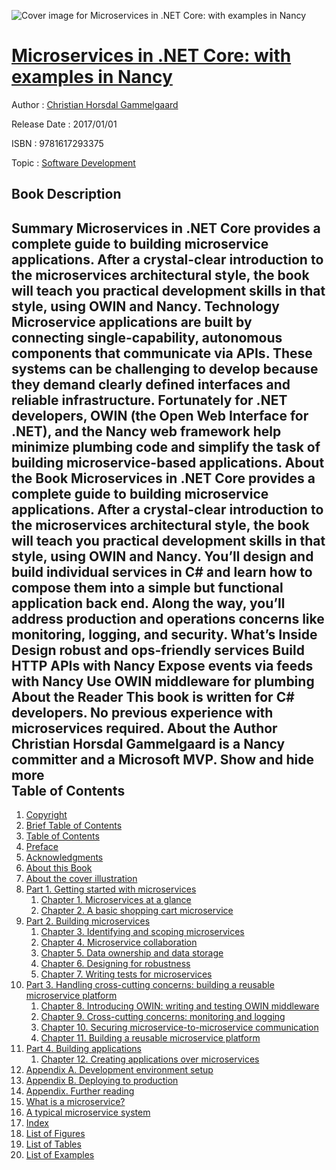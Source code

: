 ![Cover image for Microservices in .NET Core: with examples in Nancy](https://imgdetail.ebookreading.net/cover/cover/system_admin/EB9781617293375.jpg)

[Microservices in .NET Core: with examples in Nancy](https://ebookreading.net/view/book/Microservices+in+.NET+Core%3A+with+examples+in+Nancy-EB9781617293375_1.html "Microservices in .NET Core: with examples in Nancy")
====================================================================================================================

Author : [Christian Horsdal Gammelgaard](https://ebookreading.net/search/author/Christian+Horsdal+Gammelgaard)

Release Date : 2017/01/01

ISBN : 9781617293375

Topic : [Software Development](https://ebookreading.net/search/category/software-development)

Book Description
-----------------

 Summary
Microservices in .NET Core provides a complete guide to building microservice applications. After a crystal-clear introduction to the microservices architectural style, the book will teach you practical development skills in that style, using OWIN and Nancy.
Technology
Microservice applications are built by connecting single-capability, autonomous components that communicate via APIs. These systems can be challenging to develop because they demand clearly defined interfaces and reliable infrastructure. Fortunately for .NET developers, OWIN (the Open Web Interface for .NET), and the Nancy web framework help minimize plumbing code and simplify the task of building microservice-based applications.
About the Book
Microservices in .NET Core provides a complete guide to building microservice applications. After a crystal-clear introduction to the microservices architectural style, the book will teach you practical development skills in that style, using OWIN and Nancy. You’ll design and build individual services in C# and learn how to compose them into a simple but functional application back end. Along the way, you’ll address production and operations concerns like monitoring, logging, and security.
What’s Inside
Design robust and ops-friendly services
Build HTTP APIs with Nancy
Expose events via feeds with Nancy
Use OWIN middleware for plumbing
About the Reader
This book is written for C# developers. No previous experience with microservices required.
About the Author
Christian Horsdal Gammelgaard is a Nancy committer and a Microsoft MVP.
        Show and hide more                
Table of Contents
-----------------

1. [Copyright](https://ebookreading.net/view/book/Microservices+in+.NET+Core%3A+with+examples+in+Nancy-EB9781617293375_3.html)
1. [Brief Table of Contents](https://ebookreading.net/view/book/Microservices+in+.NET+Core%3A+with+examples+in+Nancy-EB9781617293375_4.html)
1. [Table of Contents](https://ebookreading.net/view/book/Microservices+in+.NET+Core%3A+with+examples+in+Nancy-EB9781617293375_5.html)
1. [Preface](https://ebookreading.net/view/book/Microservices+in+.NET+Core%3A+with+examples+in+Nancy-EB9781617293375_6.html)
1. [Acknowledgments](https://ebookreading.net/view/book/Microservices+in+.NET+Core%3A+with+examples+in+Nancy-EB9781617293375_7.html)
1. [About this Book](https://ebookreading.net/view/book/Microservices+in+.NET+Core%3A+with+examples+in+Nancy-EB9781617293375_8.html)
1. [About the cover illustration](https://ebookreading.net/view/book/Microservices+in+.NET+Core%3A+with+examples+in+Nancy-EB9781617293375_9.html)
1. [Part 1. Getting started with microservices](https://ebookreading.net/view/book/Microservices+in+.NET+Core%3A+with+examples+in+Nancy-EB9781617293375_10.html)
    1. [Chapter 1. Microservices at a glance](https://ebookreading.net/view/book/Microservices+in+.NET+Core%3A+with+examples+in+Nancy-EB9781617293375_11.html)
    1. [Chapter 2. A basic shopping cart microservice](https://ebookreading.net/view/book/Microservices+in+.NET+Core%3A+with+examples+in+Nancy-EB9781617293375_12.html)
1. [Part 2. Building microservices](https://ebookreading.net/view/book/Microservices+in+.NET+Core%3A+with+examples+in+Nancy-EB9781617293375_13.html)
    1. [Chapter 3. Identifying and scoping microservices](https://ebookreading.net/view/book/Microservices+in+.NET+Core%3A+with+examples+in+Nancy-EB9781617293375_14.html)
    1. [Chapter 4. Microservice collaboration](https://ebookreading.net/view/book/Microservices+in+.NET+Core%3A+with+examples+in+Nancy-EB9781617293375_15.html)
    1. [Chapter 5. Data ownership and data storage](https://ebookreading.net/view/book/Microservices+in+.NET+Core%3A+with+examples+in+Nancy-EB9781617293375_16.html)
    1. [Chapter 6. Designing for robustness](https://ebookreading.net/view/book/Microservices+in+.NET+Core%3A+with+examples+in+Nancy-EB9781617293375_17.html)
    1. [Chapter 7. Writing tests for microservices](https://ebookreading.net/view/book/Microservices+in+.NET+Core%3A+with+examples+in+Nancy-EB9781617293375_18.html)
1. [Part 3. Handling cross-cutting concerns: building a reusable microservice platform](https://ebookreading.net/view/book/Microservices+in+.NET+Core%3A+with+examples+in+Nancy-EB9781617293375_19.html)
    1. [Chapter 8. Introducing OWIN: writing and testing OWIN middleware](https://ebookreading.net/view/book/Microservices+in+.NET+Core%3A+with+examples+in+Nancy-EB9781617293375_20.html)
    1. [Chapter 9. Cross-cutting concerns: monitoring and logging](https://ebookreading.net/view/book/Microservices+in+.NET+Core%3A+with+examples+in+Nancy-EB9781617293375_21.html)
    1. [Chapter 10. Securing microservice-to-microservice communication](https://ebookreading.net/view/book/Microservices+in+.NET+Core%3A+with+examples+in+Nancy-EB9781617293375_22.html)
    1. [Chapter 11. Building a reusable microservice platform](https://ebookreading.net/view/book/Microservices+in+.NET+Core%3A+with+examples+in+Nancy-EB9781617293375_23.html)
1. [Part 4. Building applications](https://ebookreading.net/view/book/Microservices+in+.NET+Core%3A+with+examples+in+Nancy-EB9781617293375_24.html)
    1. [Chapter 12. Creating applications over microservices](https://ebookreading.net/view/book/Microservices+in+.NET+Core%3A+with+examples+in+Nancy-EB9781617293375_25.html)
1. [Appendix A. Development environment setup](https://ebookreading.net/view/book/Microservices+in+.NET+Core%3A+with+examples+in+Nancy-EB9781617293375_26.html)
1. [Appendix B. Deploying to production](https://ebookreading.net/view/book/Microservices+in+.NET+Core%3A+with+examples+in+Nancy-EB9781617293375_27.html)
1. [Appendix. Further reading](https://ebookreading.net/view/book/Microservices+in+.NET+Core%3A+with+examples+in+Nancy-EB9781617293375_28.html)
1. [What is a microservice?](https://ebookreading.net/view/book/Microservices+in+.NET+Core%3A+with+examples+in+Nancy-EB9781617293375_29.html)
1. [A typical microservice system](https://ebookreading.net/view/book/Microservices+in+.NET+Core%3A+with+examples+in+Nancy-EB9781617293375_30.html)
1. [Index](https://ebookreading.net/view/book/Microservices+in+.NET+Core%3A+with+examples+in+Nancy-EB9781617293375_31.html)
1. [List of Figures](https://ebookreading.net/view/book/Microservices+in+.NET+Core%3A+with+examples+in+Nancy-EB9781617293375_32.html)
1. [List of Tables](https://ebookreading.net/view/book/Microservices+in+.NET+Core%3A+with+examples+in+Nancy-EB9781617293375_33.html)
1. [List of Examples](https://ebookreading.net/view/book/Microservices+in+.NET+Core%3A+with+examples+in+Nancy-EB9781617293375_34.html)
